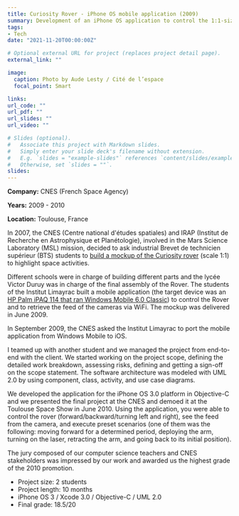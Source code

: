 ```yaml
---
title: Curiosity Rover - iPhone OS mobile application (2009)
summary: Development of an iPhone OS application to control the 1:1-size replica of the Curiosity Rover
tags:
- Tech
date: "2021-11-20T00:00:00Z"

# Optional external URL for project (replaces project detail page).
external_link: ""

image:
  caption: Photo by Aude Lesty / Cité de l’espace
  focal_point: Smart

links:
url_code: ""
url_pdf: ""
url_slides: ""
url_video: ""

# Slides (optional).
#   Associate this project with Markdown slides.
#   Simply enter your slide deck's filename without extension.
#   E.g. `slides = "example-slides"` references `content/slides/example-slides.md`.
#   Otherwise, set `slides = ""`.
slides: 
---
```


**Company:** CNES (French Space Agency)

**Years:** 2009 - 2010

**Location:** Toulouse, France

In 2007, the CNES (Centre national d'études spatiales) and IRAP (Institut de Recherche en Astrophysique et Planétologie), involved in the Mars Science Laboratory (MSL) mission, decided to ask industrial Brevet de technicien supérieur (BTS) students to [build a mockup of the Curiosity rover](https://msl-curiosity.cnes.fr/en/MSL/A_proj_etud.htm) (scale 1:1) to highlight space activities.

Different schools were in charge of building different parts and the lycée Victor Duruy was in charge of the final assembly of the Rover. The students of the Institut Limayrac built a mobile application (the target device was an [HP Palm iPAQ 114 that ran Windows Mobile 6.0 Classic](https://msl-curiosity.cnes.fr/sites/default/files/migration/smsc/msl-curiosity/icons/maquette_controle2.png)) to control the Rover and to retrieve the feed of the cameras via WiFi. The mockup was delivered in June 2009.

In September 2009, the CNES asked the Institut Limayrac to port the mobile application from Windows Mobile to iOS.

I teamed up with another student and we managed the project from end-to-end with the client. We started working on the project scope, defining the detailed work breakdown, assessing risks, defining and getting a sign-off on the scope statement. The software architecture was modeled with UML 2.0 by using component, class, activity, and use case diagrams.

We developed the application for the iPhone OS 3.0 platform in Objective-C and we presented the final project at the CNES and demoed it at the Toulouse Space Show in June 2010. Using the application, you were able to control the rover (forward/backward/turning left and right), see the feed from the camera, and execute preset scenarios (one of them was the following: moving forward for a determined period, deploying the arm, turning on the laser, retracting the arm, and going back to its initial position).

The jury composed of our computer science teachers and CNES stakeholders was impressed by our work and awarded us the highest grade of the 2010 promotion.

- Project size: 2 students
- Project length: 10 months
- iPhone OS 3 / Xcode 3.0 / Objective-C / UML 2.0
- Final grade: 18.5/20